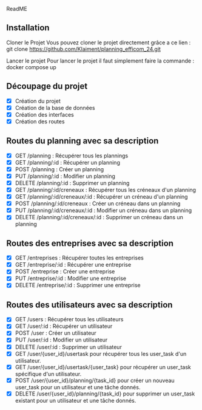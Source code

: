 ReadME

## Installation

Cloner le Projet
Vous pouvez cloner le projet directement grâce a ce lien : git clone https://github.com/Klaiment/planning_efficom_24.git

Lancer le projet
Pour lancer le projet il faut simplement faire la commande : docker compose up

## Découpage du projet
- [x] Création du projet
- [x] Création de la base de données
- [x] Création des interfaces
- [x] Création des routes

## Routes du planning avec sa description
- [x] GET /planning : Récupérer tous les plannings
- [x] GET /planning/:id : Récupérer un planning
- [x] POST /planning : Créer un planning
- [x] PUT /planning/:id : Modifier un planning
- [x] DELETE /planning/:id : Supprimer un planning
- [x] GET /planning/:id/creneaux : Récupérer tous les créneaux d'un planning
- [x] GET /planning/:id/creneaux/:id : Récupérer un créneau d'un planning
- [x] POST /planning/:id/creneaux : Créer un créneau dans un planning
- [x] PUT /planning/:id/creneaux/:id : Modifier un créneau dans un planning
- [x] DELETE /planning/:id/creneaux/:id : Supprimer un créneau dans un planning

## Routes des entreprises avec sa description
- [x] GET /entreprises : Récupérer toutes les entreprises
- [x] GET /entreprise/:id : Récupérer une entreprise
- [x] POST /entreprise : Créer une entreprise
- [x] PUT /entreprise/:id : Modifier une entreprise
- [x] DELETE /entreprise/:id : Supprimer une entreprise

## Routes des utilisateurs avec sa description
- [x] GET /users : Récupérer tous les utilisateurs
- [x] GET /user/:id : Récupérer un utilisateur
- [x] POST /user : Créer un utilisateur
- [x] PUT /user/:id : Modifier un utilisateur
- [x] DELETE /user/:id : Supprimer un utilisateur
- [x] GET /user/{user_id}/usertask pour récupérer tous les user_task d'un utilisateur.
- [x] GET /user/{user_id}/usertask/{user_task} pour récupérer un user_task spécifique d'un utilisateur.
- [x] POST /user/{user_id}/planning/{task_id} pour créer un nouveau user_task pour un utilisateur et une tâche donnés.
- [x] DELETE /user/{user_id}/planning/{task_id} pour supprimer un user_task existant pour un utilisateur et une tâche donnés.
